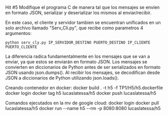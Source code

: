 Hit #5
Modifique el programa C de manera tal que los mensajes se envíen en formato JSON, serializar y deserializar los mismos al enviar/recibir. 

En este caso, el cliente y servidor tambien se encuentran unificados en un solo archivo llamado "Serv_Cli.py", que recibe como parametros 4 argumentos:

    python serv_cly.py IP_SERVIDOR_DESTINO PUERTO_DESTINO IP_CLIENTE PUERTO_CLIENTE

La diferencia radica fundamentalmente en los mensajes que se van a enviar, ya que estos se enviarán en formato JSON.
Los mensajes se convierten en diccionarios de Python antes de ser serializados en formato JSON usando json.dumps(). Al recibir los mensajes, se decodifican desde JSON a diccionarios de Python utilizando json.loads().

Creando contenedor en docker:
docker build . -t h5 -f TP1/H5/h5.dockerfile
docker login
docker tag h5 lucaslatessa/h5
docker push lucaslatessa/h5

Comandos ejecutados en la mv de google cloud:
docker login
docker pull lucaslatessa/h5
docker run --name h5 --rm -p 8080:8080 lucaslatessa/h5
